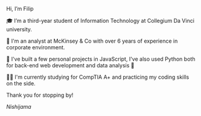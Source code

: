 Hi, I’m Filip

🎓 I’m a third-year student of Information Technology at Collegium Da Vinci university.

👔 I'm an analyst at McKinsey & Co with over 6 years of experience in corporate environment.

🐍 I've built a few personal projects in JavaScript, I've also used Python both for back-end web development and data analysis 🐼

👨‍💻 I'm currently studying for CompTIA A+ and practicing my coding skills on the side. 

Thank you for stopping by!

*Nishijama*



<!---
Nishijama/Nishijama is a ✨ special ✨ repository because its `README.md` (this file) appears on your GitHub profile.
You can click the Preview link to take a look at your changes.
--->
